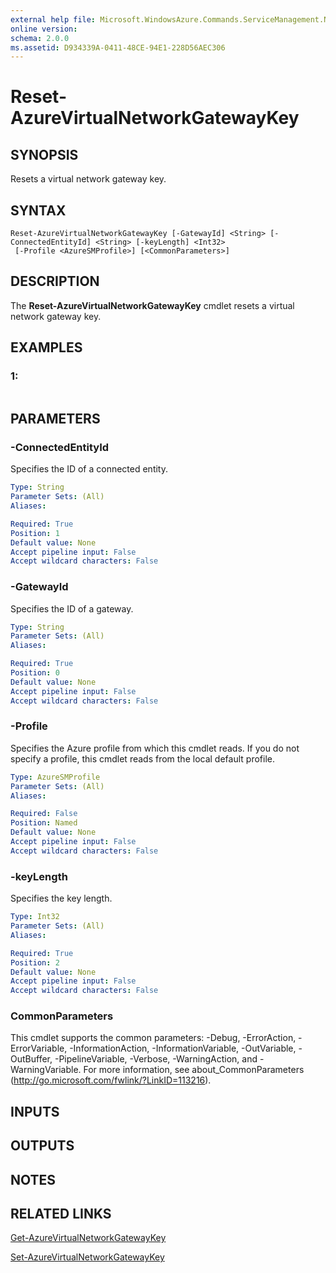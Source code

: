 ```yaml
---
external help file: Microsoft.WindowsAzure.Commands.ServiceManagement.Network.dll-Help.xml
online version: 
schema: 2.0.0
ms.assetid: D934339A-0411-48CE-94E1-228D56AEC306
---
```


# Reset-AzureVirtualNetworkGatewayKey

## SYNOPSIS
Resets a virtual network gateway key.

## SYNTAX

```
Reset-AzureVirtualNetworkGatewayKey [-GatewayId] <String> [-ConnectedEntityId] <String> [-keyLength] <Int32>
 [-Profile <AzureSMProfile>] [<CommonParameters>]
```

## DESCRIPTION
The **Reset-AzureVirtualNetworkGatewayKey** cmdlet resets a virtual network gateway key.

## EXAMPLES

### 1:
```

```

## PARAMETERS

### -ConnectedEntityId
Specifies the ID of a connected entity.

```yaml
Type: String
Parameter Sets: (All)
Aliases: 

Required: True
Position: 1
Default value: None
Accept pipeline input: False
Accept wildcard characters: False
```

### -GatewayId
Specifies the ID of a gateway.

```yaml
Type: String
Parameter Sets: (All)
Aliases: 

Required: True
Position: 0
Default value: None
Accept pipeline input: False
Accept wildcard characters: False
```

### -Profile
Specifies the Azure profile from which this cmdlet reads. 
If you do not specify a profile, this cmdlet reads from the local default profile.

```yaml
Type: AzureSMProfile
Parameter Sets: (All)
Aliases: 

Required: False
Position: Named
Default value: None
Accept pipeline input: False
Accept wildcard characters: False
```

### -keyLength
Specifies the key length.

```yaml
Type: Int32
Parameter Sets: (All)
Aliases: 

Required: True
Position: 2
Default value: None
Accept pipeline input: False
Accept wildcard characters: False
```

### CommonParameters
This cmdlet supports the common parameters: -Debug, -ErrorAction, -ErrorVariable, -InformationAction, -InformationVariable, -OutVariable, -OutBuffer, -PipelineVariable, -Verbose, -WarningAction, and -WarningVariable. For more information, see about_CommonParameters (http://go.microsoft.com/fwlink/?LinkID=113216).

## INPUTS

## OUTPUTS

## NOTES

## RELATED LINKS

[Get-AzureVirtualNetworkGatewayKey](./Get-AzureVirtualNetworkGatewayKey.md)

[Set-AzureVirtualNetworkGatewayKey](./Set-AzureVirtualNetworkGatewayKey.md)


